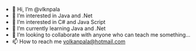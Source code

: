 - 👋 Hi, I’m @vlknpala
- 👀 I’m interested in Java and .Net
- 👀 I’m interested in C# and Java Script
- 🌱 I’m currently learning Java and .Net
- 💞️ I’m looking to collaborate with anyone who can teach me something...
- 📫 How to reach me volkanpala@hotmail.com



